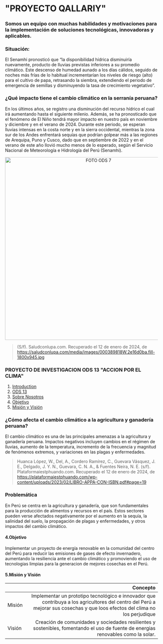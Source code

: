 # "PROYECTO QALLARIY"

### Somos un equipo con muchas habilidades y motivaciones para la implementación de soluciones tecnológicas, innovadoras y aplicables.


### Situación: 
El Senamhi pronosticó que “la disponibilidad hídrica disminuiría nuevamente, producto de lluvias previstas inferiores a su promedio climático. Este descenso de humedad aunado a los días cálidos, seguido de noches más frías de lo habitual incrementarían los niveles de riesgo (alto) para el cultivo de papa, retrasando la siembra, extendiendo el periodo de emergencia de semillas y disminuyendo la tasa de crecimiento vegetativo”.


### ¿Qué impacto tiene el cambio climático en la serranía peruana?

En los últimos años, se registro una disminución del recurso hídrico el cual irá aumentando hasta el siguiente milenio. Además, se ha pronosticado que el fenómeno de El Niño tendrá mayor impacto en nuestro país en noviembre y diciembre y en el verano de 2024. Durante este periodo, se esperan lluvias intensas en la costa norte y en la sierra occidental, mientras la zona sur de los Andes enfrentará sequías que podrían golpear más a las regiones de Arequipa, Puno y Cusco, dado que en septiembre de 2022 y en el verano de este año llovió mucho menos de lo esperado, según el Servicio Nacional de Meteorología e Hidrología del Perú (Senamhi).

<p align="center">
  <img src="https://saludconlupa.com/media/images/000389818W.width-1920.jpg" alt="FOTO ODS 7" width="600px" />
</p>


> (S/f). Saludconlupa.com. Recuperado el 12 de enero de 2024, de https://saludconlupa.com/media/images/000389818W.2e16d0ba.fill-1800x945.jpg







### PROYECTO DE INVESTIGACION ODS 13  "ACCION POR EL CLIMA"
1. [Introduction](#INTRODUCCIÓN)
2. [ODS 13](#ods-13-accion-por-el-clima)
2. [Sobre Nosotros](https://github.com/Jefersonrojas/PROYECTO-QALLARIY/tree/main/FdD/entregables/Sobre%20Nosotros#qui%C3%A9nes-somos)
3. [Objetivo](https://github.com/Jefersonrojas/PROYECTO-QALLARIY/blob/main/README.md#4objetivo)
1. [Misión y Visión ](https://github.com/Jefersonrojas/PROYECTO-QALLARIY/blob/main/README.md#5misi%C3%B3n-y-visi%C3%B3n)

### ¿Cómo afecta el cambio climático a la agricultura y ganadería peruana?
El cambio climático es una de las principales amenazas a la agricultura y ganadería peruana. Impactos negativos incluyen cambios en el régimen de lluvias, aumento de la temperatura, incremento de la frecuencia y magnitud de fenómenos extremos, y variaciones en las plagas y enfermedades.


>  Huanca López, W., Del, A., Cordero Ramírez, C., Guevara Vásquez, J. E., Delgado, J. Y. N., Guevara, C. N. A., & Fuentes Neira, N. E. (s/f). Plataformaiestphuando.com. Recuperado el 12 de enero de 2024, de https://plataformaiestphuando.com/wp-content/uploads/2023/02/LIBRO-APPA-CON-ISBN.pdf#page=19


### Problemática 
En Perú se centra en la agricultura y ganadería, que son fundamentales para la producción de alimentos y recursos en el país. Estos sectores pueden verse afectados negativamente por el aumento en la sequía, la salinidad del suelo, la propagación de plagas y enfermedades, y otros impactos del cambio climático.


#### 4.Objetivo
Implementar un proyecto de energía renovable en la comunidad del centro del Perú para reducir las emisiones de gases de efecto invernadero, aumentando la resiliencia ante el cambio climático y promoviendo el uso de tecnologias limpias para la generacion de mejores cosechas en el Perú. 

#### 5.Misión y Visión

|           |Concepto |
| --------- | -----:|
| Misión    | Implementar un prototipo tecnológico e innovador que contribuya a los agricultores del centro del Perú a mejorar sus cosechas y que loos efectos del clima no los  perjudique |
| Visión    |  Creación de comunidades y sociedades resilientes y sostenibles, fomentando el uso de fuente de energias renovables como la solar.|





